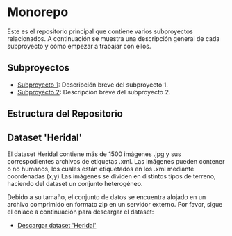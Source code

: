 # Monorepo

Este es el repositorio principal que contiene varios subproyectos relacionados. A continuación se muestra una descripción general de cada subproyecto y cómo empezar a trabajar con ellos.

## Subproyectos

- [Subproyecto 1](subproject1/README.md): Descripción breve del subproyecto 1.
- [Subproyecto 2](subproject2/README.md): Descripción breve del subproyecto 2.

## Estructura del Repositorio



## Dataset 'Heridal'

El dataset Heridal contiene más de 1500 imágenes .jpg y sus correspodientes archivos de etiquetas .xml.
Las imágenes pueden contener o no humanos, los cuales están etiquetados en los .xml mediante coordenadas (x,y)
Las imágenes se dividen en distintos tipos de terreno, haciendo del dataset un conjunto heterogéneo.

Debido a su tamaño, el conjunto de datos se encuentra alojado en un archivo comprimido en formato zip en un servidor externo. Por favor, sigue el enlace a continuación para descargar el dataset:
- [Descargar dataset 'Heridal'](https://universidaddeburgos-my.sharepoint.com/:u:/g/personal/ahcosio_ubu_es/EScZ0zY0zmlEqdYIgYADsOkBj0LB31ck-oN_fkXlQLAuIg?e=mQw0l3)




